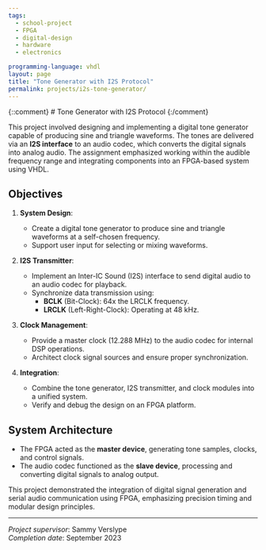 ```yaml
---
tags:
  - school-project
  - FPGA
  - digital-design
  - hardware
  - electronics

programming-language: vhdl 
layout: page
title: "Tone Generator with I2S Protocol"
permalink: projects/i2s-tone-generator/
---
```

{::comment} # Tone Generator with I2S Protocol {:/comment}

This project involved designing and implementing a digital tone generator capable of producing sine and triangle waveforms. The tones are delivered via an **I2S interface** to an audio codec, which converts the digital signals into analog audio. The assignment emphasized working within the audible frequency range and integrating components into an FPGA-based system using VHDL.

## Objectives

1. **System Design**:
   - Create a digital tone generator to produce sine and triangle waveforms at a self-chosen frequency.
   - Support user input for selecting or mixing waveforms.

2. **I2S Transmitter**:
   - Implement an Inter-IC Sound (I2S) interface to send digital audio to an audio codec for playback.
   - Synchronize data transmission using:
     - **BCLK** (Bit-Clock): 64x the LRCLK frequency.
     - **LRCLK** (Left-Right-Clock): Operating at 48 kHz.

3. **Clock Management**:
   - Provide a master clock (12.288 MHz) to the audio codec for internal DSP operations.
   - Architect clock signal sources and ensure proper synchronization.

4. **Integration**:
   - Combine the tone generator, I2S transmitter, and clock modules into a unified system.
   - Verify and debug the design on an FPGA platform.

## System Architecture

- The FPGA acted as the **master device**, generating tone samples, clocks, and control signals.
- The audio codec functioned as the **slave device**, processing and converting digital signals to analog output.

This project demonstrated the integration of digital signal generation and serial audio communication using FPGA, emphasizing precision timing and modular design principles.

---

*Project supervisor*: Sammy Verslype  
*Completion date*: September 2023  
